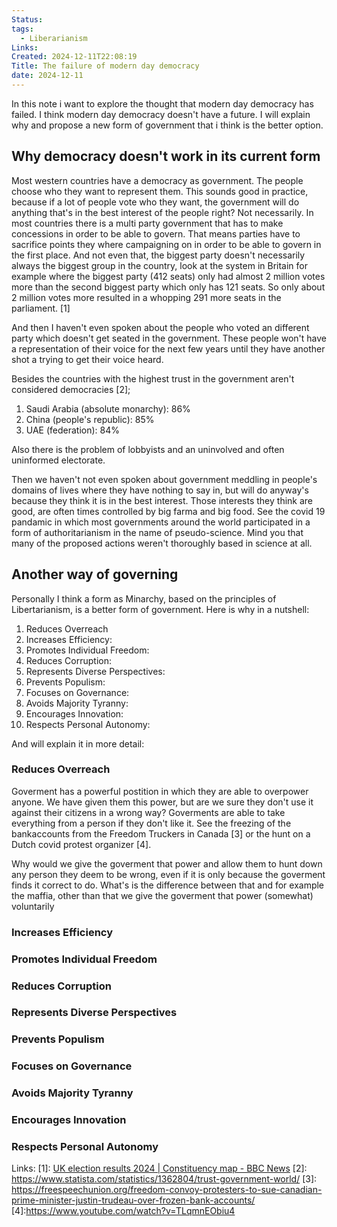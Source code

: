 ```yaml
---
Status: 
tags:
  - Liberarianism
Links: 
Created: 2024-12-11T22:08:19
Title: The failure of modern day democracy
date: 2024-12-11
---
```

In this note i want to explore the thought that modern day democracy has failed. I think modern day democracy doesn't have a future. I will explain why and propose a new form of government that i think is the better option.

## Why democracy doesn't work in its current form

Most western countries have a democracy as government. The people choose who they want to represent them. This sounds good in practice, because if a lot of people vote who they want, the government will do anything that's in the best interest of the people right? Not necessarily. In most countries there is a multi party government that has to make concessions in order to be able to govern. That means parties have to sacrifice points they where campaigning on in order to be able to govern in the first place. And not even that, the biggest party doesn't necessarily always the biggest group in the country, look at the system in Britain for example where the biggest party (412 seats) only had almost 2 million votes more than the second biggest party which only has 121 seats. So only about 2 million votes more resulted in a whopping 291 more seats in the parliament. [1]

And then I haven't even spoken about the people who voted an different party which doesn't get seated in the government. These people won't have a representation of their voice for the next few years until they have another shot a trying to get their voice heard. 

Besides the countries with the highest trust in the government aren't considered democracies [2];
1. Saudi Arabia (absolute monarchy): 86%
2. China (people's republic): 85%
3. UAE (federation): 84%

Also there is the problem of lobbyists and an uninvolved and often uninformed electorate. 

Then we haven't not even spoken about government meddling in people's domains of lives where they have nothing to say in, but will do anyway's because they think it is in the best interest. Those interests they think are good, are often times controlled by big farma and big food. See the covid 19 pandamic in which most governments around the world participated in a form of authoritarianism in the name of pseudo-science. Mind you that many of the proposed actions weren't  thoroughly based in science at all.
## Another way of governing

Personally I think a form as Minarchy, based on the principles of Libertarianism, is a better form of government. Here is why in a nutshell: 

1. Reduces Overreach
2. Increases Efficiency: 
3. Promotes Individual Freedom:
4. Reduces Corruption:
5. Represents Diverse Perspectives:
6. Prevents Populism:
7. Focuses on Governance:
8. Avoids Majority Tyranny:
9. Encourages Innovation:
10. Respects Personal Autonomy:

And will explain it in more detail:

### Reduces Overreach

Goverment has a powerful postition in which they are able to overpower anyone. We have given them this power, but are we sure they don't use it against their citizens in a wrong way? Goverments are able to take everything from a person if they don't like it. See the freezing of the bankaccounts from the Freedom Truckers in Canada [3] or the hunt on a Dutch covid protest organizer [4]. 

Why would we give the goverment that power and allow them to hunt down any person they deem to be wrong, even if it is only because the goverment finds it correct to do. What's is the difference between that and for example the maffia, other than that we give the goverment that power (somewhat) voluntarily 
### Increases Efficiency
### Promotes Individual Freedom
### Reduces Corruption
### Represents Diverse Perspectives
### Prevents Populism
### Focuses on Governance
### Avoids Majority Tyranny

### Encourages Innovation
### Respects Personal Autonomy

Links:
[1]: [UK election results 2024 | Constituency map - BBC News](https://www.bbc.com/news/election/2024/uk/results)
[2]: https://www.statista.com/statistics/1362804/trust-government-world/
[3]: https://freespeechunion.org/freedom-convoy-protesters-to-sue-canadian-prime-minister-justin-trudeau-over-frozen-bank-accounts/
[4]:https://www.youtube.com/watch?v=TLqmnEObiu4
